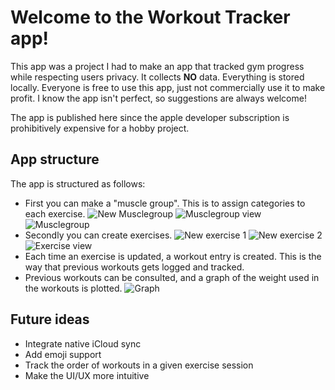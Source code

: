 # Welcome to the Workout Tracker app!
This app was a project I had to make an app that tracked gym progress while respecting users privacy. It collects **NO** data. Everything is stored locally. Everyone is free to use this app, just not commercially use it to make profit. I know the app isn't perfect, so suggestions are always welcome!

The app is published here since the apple developer subscription is prohibitively expensive for a hobby project.

## App structure
The app is structured as follows: 
- First you can make a "muscle group". This is to assign categories to each exercise. ![New Musclegroup](images/new_musclegroup.png) ![Musclegroup view](images/musclegroup_view.png) ![Musclegroup](images/empty_musclegroup.png)
- Secondly you can create exercises. ![New exercise 1](images/new_exercise.png) ![New exercise 2](images/new_exercise2.png) ![Exercise view](images/musclegroup.png)
- Each time an exercise is updated, a workout entry is created. This is the way that previous workouts gets logged and tracked.
- Previous workouts can be consulted, and a graph of the weight used in the workouts is plotted. ![Graph](images/graph.png)

## Future ideas
- Integrate native iCloud sync
- Add emoji support
- Track the order of workouts in a given exercise session
- Make the UI/UX more intuitive
